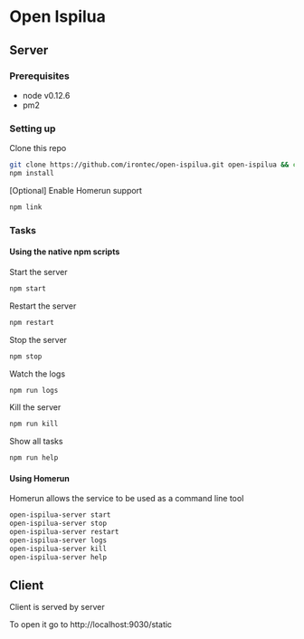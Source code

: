 # Open Ispilua

## Server

### Prerequisites
* node v0.12.6
* pm2

### Setting up
Clone this repo
```bash
git clone https://github.com/irontec/open-ispilua.git open-ispilua && cd open-ispilua/server
npm install
```
[Optional] Enable Homerun support
```bash
npm link
```

### Tasks

#### Using the native npm scripts
Start the server
```bash
npm start
```

Restart the server
```bash
npm restart
```

Stop the server
```bash
npm stop
```

Watch the logs
```bash
npm run logs
```

Kill the server
```bash
npm run kill
```

Show all tasks
```bash
npm run help
```

#### Using Homerun

Homerun allows the service to be used as a command line tool
```bash
open-ispilua-server start
open-ispilua-server stop
open-ispilua-server restart
open-ispilua-server logs
open-ispilua-server kill
open-ispilua-server help
```


## Client
Client is served by server

To open it go to http://localhost:9030/static
